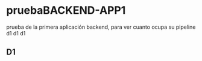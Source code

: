 # pruebaBACKEND-APP1
prueba de la primera aplicación backend, para ver cuanto ocupa su pipeline 
d1
d1
d1
## D1
